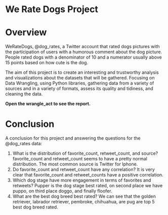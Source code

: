 # We Rate Dogs Project
# Overview
WeRateDogs, @dog_rates, a Twitter account that rated dogs pictures with the participation of users with a humorous comment about the dog picture. People rated dogs with a denominator of 10 and a numerator usually above 15 points based on how cute is the dog.

The aim of this project is to create an interesting and trustworthy analysis and visualizations about the datasets that will be gathered. Focusing on Data Wrangling, using Python libraries, gathering data from a variety of sources and in a variety of formats, assess its quality and tidiness, and cleaning the data.

**Open the wrangle_act to see the report.**
# Conclusion

A conclusion for this project and answering the questions for the @dog_rates data:

1. What is the distribution of favorite_count, retweet_count, and source?
favorite_count and retweet_count seems to have a pretty normal distribution.
The most common source is Twitter for Iphone.
2. Do favorite_count and retweet_count have any correlation?
It is very clear that favorite_count and retweet_counts have a positive correlation.
3. Which dog stage have more engagement in terms of favorites and retweets?
Pupper is the dog stage best rated, on second place we have puppo, on third place doggo, and finally floofer.
4. What are the best dog breed best rated?
We can see that the golden retriever, labrador retriever, pembroke, chihuahua, are pug are top 5 best dog breed rated.

